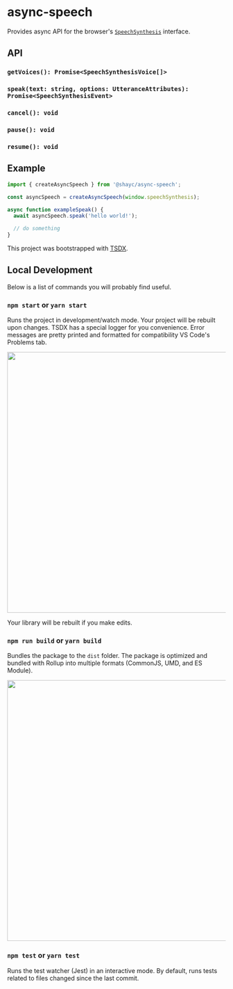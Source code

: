 # async-speech

Provides async API for the browser's [`SpeechSynthesis`](https://wicg.github.io/speech-api/#tts-section) interface.

## API

### `getVoices(): Promise<SpeechSynthesisVoice[]>`

### `speak(text: string, options: UtteranceAttributes): Promise<SpeechSynthesisEvent>`

### `cancel(): void`

### `pause(): void`

### `resume(): void`

## Example

```js
import { createAsyncSpeech } from '@shayc/async-speech';

const asyncSpeech = createAsyncSpeech(window.speechSynthesis);

async function exampleSpeak() {
  await asyncSpeech.speak('hello world!');

  // do something
}
```

This project was bootstrapped with [TSDX](https://github.com/jaredpalmer/tsdx).

## Local Development

Below is a list of commands you will probably find useful.

### `npm start` or `yarn start`

Runs the project in development/watch mode. Your project will be rebuilt upon changes. TSDX has a special logger for you convenience. Error messages are pretty printed and formatted for compatibility VS Code's Problems tab.

<img src="https://user-images.githubusercontent.com/4060187/52168303-574d3a00-26f6-11e9-9f3b-71dbec9ebfcb.gif" width="600" />

Your library will be rebuilt if you make edits.

### `npm run build` or `yarn build`

Bundles the package to the `dist` folder.
The package is optimized and bundled with Rollup into multiple formats (CommonJS, UMD, and ES Module).

<img src="https://user-images.githubusercontent.com/4060187/52168322-a98e5b00-26f6-11e9-8cf6-222d716b75ef.gif" width="600" />

### `npm test` or `yarn test`

Runs the test watcher (Jest) in an interactive mode.
By default, runs tests related to files changed since the last commit.
